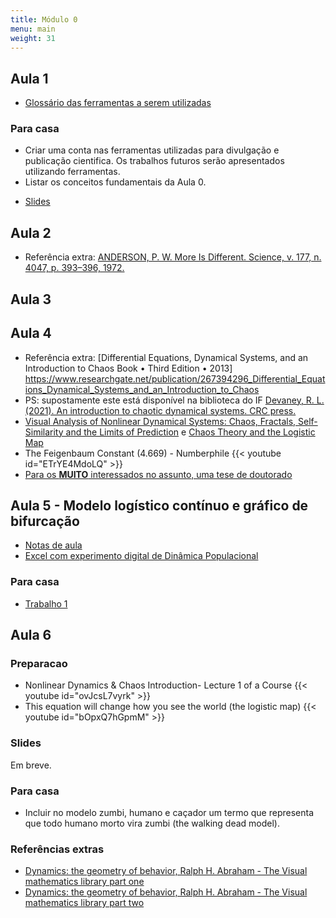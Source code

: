 ```yaml
---
title: Módulo 0
menu: main
weight: 31
---
```


<!-- # Aula 1 -->

<!-- Link Youtube:, example https://www.youtube.com/watch?v=w7Ft2ymGmfc
{{< youtube w7Ft2ymGmfc >}}-->

<!-- Slides:, example https://www.youtube.com/watch?v=w7Ft2ymGmfc
{{< youtube w7Ft2ymGmfc >}}-->

## Aula 1

- [Glossário das ferramentas a serem utilizadas](/modulo0/glossario/)

### Para casa

* Criar uma conta nas ferramentas utilizadas para divulgação e publicação cientifica. Os trabalhos futuros serão apresentados utilizando ferramentas.
* Listar os conceitos fundamentais da Aula 0.

- [Slides](IFA736_Aula1_Slides.pdf)

## Aula 2

- Referência extra: [ANDERSON, P. W. More Is Different. Science, v. 177, n. 4047, p. 393–396, 1972.](csp_177_.bib)

## Aula 3

## Aula 4

- Referência extra: [Differential Equations, Dynamical Systems, and an Introduction to Chaos
  Book • Third Edition • 2013] https://www.researchgate.net/publication/267394296_Differential_Equations_Dynamical_Systems_and_an_Introduction_to_Chaos
- PS: supostamente este está disponível na biblioteca do IF [Devaney, R. L. (2021). An introduction to chaotic dynamical systems. CRC press.
  ](https://www.researchgate.net/publication/355658928_An_Introduction_to_Chaotic_Dynamical_Systems)
- [Visual Analysis of Nonlinear Dynamical Systems: Chaos, Fractals, Self-Similarity and the Limits of Prediction](https://www.researchgate.net/publication/306226253_Visual_Analysis_of_Nonlinear_Dynamical_Systems_Chaos_Fractals_Self-Similarity_and_the_Limits_of_Prediction) e [Chaos Theory and the Logistic Map](https://geoffboeing.com/2015/03/chaos-theory-logistic-map/)
- The Feigenbaum Constant (4.669) - Numberphile <!-- - [Constante de Feigenbaum](https://www.youtube.com/watch?v=ETrYE4MdoLQ) -->
  {{< youtube id="ETrYE4MdoLQ" >}}
- [Para os **MUITO** interessados no assunto, uma tese de doutorado](Feigenbaum_scaling_in_discrete_dynamical_systems_Keith_Briggs_PhD.pdf)

## Aula 5 - Modelo logístico contínuo e gráfico de bifurcação

- [Notas de aula](ModeloLogisticoContínuo.pdf)
- [Excel com experimento digital de Dinâmica Populacional](Dinamicapopulacao_mapalogistico.xlsx)

### Para casa

- [Trabalho 1](/modulo0/trabalho1/)

## Aula 6

### Preparacao

- Nonlinear Dynamics & Chaos Introduction- Lecture 1 of a Course
  {{< youtube id="ovJcsL7vyrk" >}}
- This equation will change how you see the world (the logistic map)
  {{< youtube id="bOpxQ7hGpmM" >}}

### Slides

Em breve.
<!-- [20230424_104446_IFA736_zumbis_2023.pdf](assets/20230424_104446_IFA736_zumbis_2023.pdf) -->

### Para casa

- Incluir no modelo zumbi, humano e caçador um termo que representa que todo humano morto vira zumbi (the walking dead model).

### Referências extras

- [Dynamics: the geometry of behavior, Ralph H. Abraham - The Visual mathematics library part one](https://www.ifsc.usp.br/~reynaldo/curso_caos/Dynamics.pdf)
- [Dynamics: the geometry of behavior, Ralph H. Abraham - The Visual mathematics library part two](The_Visual_Mathematics_Library.bibtex)

<!-- Recriar a tabela  -->

